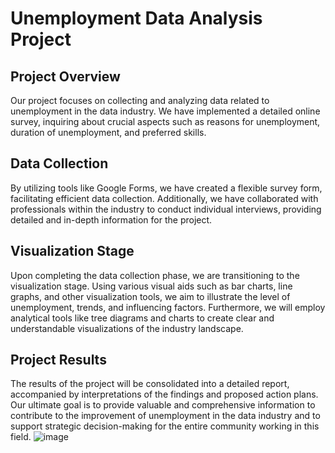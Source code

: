 # Unemployment Data Analysis Project

## Project Overview
Our project focuses on collecting and analyzing data related to unemployment in the data industry. We have implemented a detailed online survey, inquiring about crucial aspects such as reasons for unemployment, duration of unemployment, and preferred skills.

## Data Collection
By utilizing tools like Google Forms, we have created a flexible survey form, facilitating efficient data collection. Additionally, we have collaborated with professionals within the industry to conduct individual interviews, providing detailed and in-depth information for the project.

## Visualization Stage
Upon completing the data collection phase, we are transitioning to the visualization stage. Using various visual aids such as bar charts, line graphs, and other visualization tools, we aim to illustrate the level of unemployment, trends, and influencing factors. Furthermore, we will employ analytical tools like tree diagrams and charts to create clear and understandable visualizations of the industry landscape.

## Project Results
The results of the project will be consolidated into a detailed report, accompanied by interpretations of the findings and proposed action plans. Our ultimate goal is to provide valuable and comprehensive information to contribute to the improvement of unemployment in the data industry and to support strategic decision-making for the entire community working in this field.
![image](https://github.com/dinhtai507/Unemployment_Data_Analysis/assets/101158366/88ff5434-0dbc-4124-9f31-b1c897d967b0)
